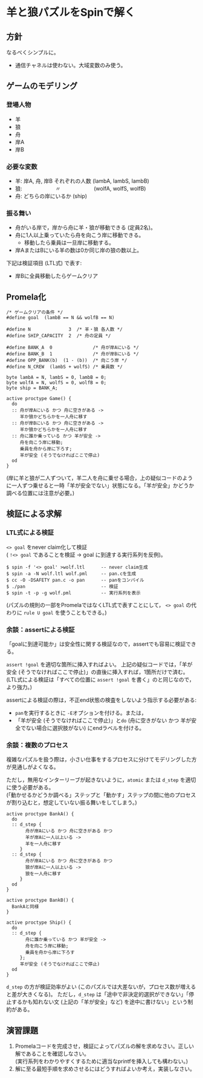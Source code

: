 # 羊と狼パズルをSpinで解く

## 方針
なるべくシンプルに。

* 通信チャネルは使わない。大域変数のみ使う。

## ゲームのモデリング

### 登場人物

* 羊
* 狼
* 舟
* 岸A
* 岸B

### 必要な変数

* 羊: 岸A, 舟, 岸B それぞれの人数 (lambA, lambS, lambB)
* 狼: 　　　　　　〃　　　　　　 (wolfA, wolfS, wolfB)
* 舟: どちらの岸にいるか (ship)

### 振る舞い

* 舟がいる岸で，岸から舟に羊・狼が移動できる (定員2名)。
* 舟に1人以上乗っていたら舟を向こう岸に移動できる。
  * 移動したら乗員は一旦岸に移動する。
* 岸AまたはBにいる羊の数は0か同じ岸の狼の数以上。

下記は検証項目 (LTL式) で表す:

* 岸Bに全員移動したらゲームクリア

## Promela化

```
/* ゲームクリアの条件 */
#define goal  (lambB == N && wolfB == N)

#define N              3  /* 羊・狼 各人数 */
#define SHIP_CAPACITY  2  /* 舟の定員 */

#define BANK_A  0               /* 舟が岸Aにいる */
#define BANK_B  1               /* 舟が岸Bにいる */
#define OPP_BANK(b)  (1 - (b))  /* 向こう岸 */
#define N_CREW  (lambS + wolfS) /* 乗員数 */

byte lambA = N, lambS = 0, lambB = 0;
byte wolfA = N, wolfS = 0, wolfB = 0;
byte ship = BANK_A;

active proctype Game() {
  do
  :: 舟が岸Aにいる かつ 舟に空きがある ->
     羊か狼かどちらかを一人舟に移す
  :: 舟が岸Bにいる かつ 舟に空きがある ->
     羊か狼かどちらかを一人舟に移す
  :: 舟に誰か乗っている かつ 羊が安全 ->
     舟を向こう岸に移動;
     乗員を舟から岸に下ろす;
     羊が安全 (そうでなければここで停止)
  od
}
```

(岸に羊と狼が二人ずついて，羊二人を舟に乗せる場合，上の疑似コードのように一人ずつ乗せると一時「羊が安全でない」状態になる。「羊が安全」かどうか調べる位置には注意が必要。)

## 検証による求解

### LTL式による検証

`<> goal` をnever claim化して検証 <br />
( `!<> goal` であることを検証 → goal に到達する実行系列を反例)。

```
$ spin -f '<> goal' >wolf.ltl      -- never claim生成
$ spin -a -N wolf.ltl wolf.pml     -- pan.cを生成
$ cc -O -DSAFETY pan.c -o pan      -- panをコンパイル
$ ./pan                            -- 検証
$ spin -t -p -g wolf.pml           -- 実行系列を表示
```

(パズルの規則の一部をPromelaではなくLTL式で表すことにして，
`<> goal` の代わりに `rule U goal` を使うこともできる。)

### 余談：assertによる検証

「goalに到達可能か」は安全性に関する検証なので，assertでも容易に検証できる。

`assert !goal` を適切な箇所に挿入すればよい。
上記の疑似コードでは，「羊が安全 (そうでなければここで停止)」の直後に挿入すれば，1箇所だけで済む。
<br />
(LTL式による検証は「すべての位置に `assert !goal` を書く」のと同じなので，より強力。)

assertによる検証の際は，不正end状態の検査をしないよう指示する必要がある:

  * `pan`を実行するときに `-E`オプションを付ける。または，
  * 「羊が安全 (そうでなければここで停止)」と`do` (舟に空きがない かつ 羊が安全でない場合に選択肢がない) にendラベルを付ける。

### 余談：複数のプロセス

複雑なパズルを扱う際は，小さい仕事をするプロセスに分けてモデリングした方が見通しがよくなる。

ただし，無用なインターリーブが起きないように，`atomic` または `d_step` を適切に使う必要がある。<br />
(「動かせるかどうか調べる」ステップと「動かす」ステップの間に他のプロセスが割り込むと，想定していない振る舞いをしてしまう。)

```
active proctype BankA() {
  do
  :: d_step {
       舟が岸Aにいる かつ 舟に空きがある かつ
       羊が岸Aに一人以上いる ->
       羊を一人舟に移す
     }
  :: d_step {
       舟が岸Aにいる かつ 舟に空きがある かつ
       狼が岸Aに一人以上いる ->
       狼を一人舟に移す
     }
  od
}

active proctype BankB() {
  BankAと同様
}

active proctype Ship() {
  do
  :: d_step {
       舟に誰か乗っている かつ 羊が安全 ->
       舟を向こう岸に移動;
       乗員を舟から岸に下ろす
     };
     羊が安全 (そうでなければここで停止)
  od
}
```

`d_step` の方が検証効率がよい (このパズルでは大差ないが，プロセス数が増えると差が大きくなる)。
ただし，`d_step` は「途中で非決定的選択ができない」「停止するかも知れない文 (上記の「羊が安全」など) を途中に書けない」という制約がある。

## 演習課題

1. Promelaコードを完成させ，検証によってパズルの解を求めなさい。正しい解であることを確認しなさい。<br />
(実行系列をわかりやすくするために適当なprintfを挿入しても構わない。)
2. 解に至る最短手順を求めさせるにはどうすればよいか考え，実装しなさい。
